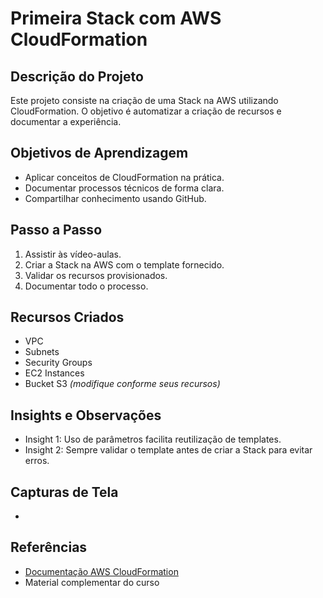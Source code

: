 # Primeira Stack com AWS CloudFormation

## Descrição do Projeto
Este projeto consiste na criação de uma Stack na AWS utilizando CloudFormation. O objetivo é automatizar a criação de recursos e documentar a experiência.

## Objetivos de Aprendizagem
- Aplicar conceitos de CloudFormation na prática.
- Documentar processos técnicos de forma clara.
- Compartilhar conhecimento usando GitHub.

## Passo a Passo
1. Assistir às vídeo-aulas.
2. Criar a Stack na AWS com o template fornecido.
3. Validar os recursos provisionados.
4. Documentar todo o processo.

## Recursos Criados
- VPC
- Subnets
- Security Groups
- EC2 Instances
- Bucket S3
*(modifique conforme seus recursos)*

## Insights e Observações
- Insight 1: Uso de parâmetros facilita reutilização de templates.
- Insight 2: Sempre validar o template antes de criar a Stack para evitar erros.

## Capturas de Tela
- 

## Referências
- [Documentação AWS CloudFormation](https://docs.aws.amazon.com/cloudformation/)
- Material complementar do curso
